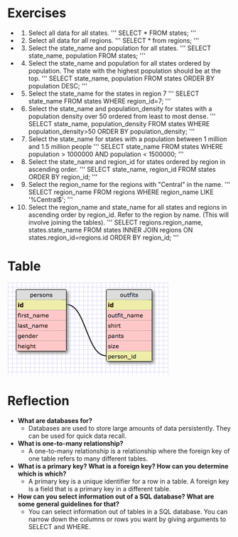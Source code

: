 # Exercises
*  1. Select all data for all states.
'''
SELECT * FROM states;
'''
* 2. Select all data for all regions.
'''
SELECT * from regions;
'''
* 3. Select the state_name and population for all states.
'''
SELECT state_name, population
FROM states;
'''
* 4. Select the state_name and population for all states ordered by population. The state with the highest population should be at the top.
'''
SELECT state_name, population
FROM states
ORDER BY population DESC;
'''
* 5. Select the state_name for the states in region 7
'''
SELECT state_name
FROM states
WHERE region_id=7;
'''
* 6. Select the state_name and population_density for states with a population density over 50 ordered from least to most dense.
'''
SELECT state_name, population_density
FROM states
WHERE population_density>50
ORDER BY population_density;
'''
* 7. Select the state_name for states with a population between 1 million and 1.5 million people
'''
SELECT state_name
FROM states
WHERE population > 1000000 AND population < 1500000;
'''
* 8. Select the state_name and region_id for states ordered by region in ascending order.
'''
SELECT state_name, region_id
FROM states
ORDER BY region_id;
'''
* 9. Select the region_name for the regions with "Central" in the name.
'''
SELECT region_name
FROM regions
WHERE region_name LIKE '%Central$';
'''
* 10. Select the region_name and state_name for all states and regions in ascending order by region_id. Refer to the region by name. (This will involve joining the tables).
'''
SELECT regions.region_name, states.state_name
FROM states
INNER JOIN regions
ON states.region_id=regions.id
ORDER BY region_id;
'''

# Table
![SQL table](sql_table.png)

# Reflection
* **What are databases for?**
  * Databases are used to store large amounts of data persistently. They can be used for quick data recall.
* **What is one-to-many relationship?**
  * A one-to-many relationship is a relationship where the foreign key of one table refers to many different tables.
* **What is a primary key? What is a foreign key? How can you determine which is which?**
  * A primary key is a unique identifier for a row in a table. A foreign key is a field that is a primary key in a different table.
* **How can you select information out of a SQL database? What are some general guidelines for that?**
  * You can select information out of tables in a SQL database. You can narrow down the columns or rows you want by giving arguments to SELECT and WHERE.